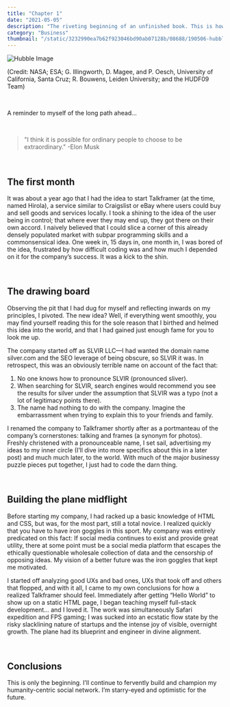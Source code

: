 ```yaml
---
title: "Chapter 1"
date: "2021-05-05"
description: "The riveting beginning of an unfinished book. This is how I started my company."
category: "Business"
thumbnail: "/static/3232990ea7b62f923046bd90ab07128b/08688/190506-hubble-2-ac-744p-2848166.jpg"
---
```


![Hubble Image](./190506-hubble-2-ac-744p-2848166.jpeg)

<p class="caption">(Credit: NASA; ESA; G. Illingworth, D. Magee, and P. Oesch, University of California, Santa Cruz; R. Bouwens, Leiden University; and the HUDF09 Team)</p>

<br>

A reminder to myself of the long path ahead...

<br>

> "I think it is possible
> for ordinary people to
> choose to be extraordinary."
> -Elon Musk

<br>

## The first month

<p style="margin-top:15px;">It was about a year ago that I had the idea to start Talkframer (at the time, named Hirola), a service similar to Craigslist or eBay where users could buy and sell goods and services locally. I took a shining to the idea of the user being in control; that where ever they may end up, they got there on their own accord. I naively believed that I could slice a corner of this already densely populated market with subpar programming skills and a commonsensical idea. One week in, 15 days in, one month in, I was bored of the idea, frustrated by how difficult coding was and how much I depended on it for the company’s success. It was a kick to the shin.</p>

<br>

## The drawing board

<p style="margin-top:15px;">Observing the pit that I had dug for myself and reflecting inwards on my principles, I pivoted. The new idea? Well, if everything went smoothly, you may find yourself reading this for the sole reason that I birthed and helmed this idea into the world, and that I had gained just enough fame for you to look me up.</p>

<p>The company started off as SLVIR LLC—I had wanted the domain name silver.com and the SEO leverage of being obscure, so SLVIR it was. In retrospect, this was an obviously terrible name on account of the fact that:</p>

1. No one knows how to pronounce SLVIR (pronounced sliver).
2. When searching for SLVIR, search engines would recommend you see the results for silver under the assumption that SLVIR was a typo (not a lot of legitimacy points there).
3. The name had nothing to do with the company. Imagine the embarrassment when trying to explain this to your friends and family.

<p>I renamed the company to Talkframer shortly after as a portmanteau of the company’s cornerstones: talking and frames (a synonym for photos). Freshly christened with a pronounceable name, I set sail, advertising my ideas to my inner circle (I’ll dive into more specifics about this in a later post) and much much later, to the world. With much of the major businessy puzzle pieces put together, I just had to code the darn thing.</p>

<br>

## Building the plane midflight

<p style="margin-top:15px;">Before starting my company, I had racked up a basic knowledge of HTML and CSS, but was, for the most part, still a total novice. I realized quickly that you have to have iron goggles in this sport. My company was entirely predicated on this fact: If social media continues to exist and provide great utility, there at some point must be a social media platform that escapes the ethically questionable wholesale collection of data and the censorship of opposing ideas. My vision of a better future was the iron goggles that kept me motivated.</p>

<p>I started off analyzing good UXs and bad ones, UXs that took off and others that flopped, and with it all, I came to my own conclusions for how a realized Talkframer should feel. Immediately after getting “Hello World” to show up on a static HTML page, I began teaching myself full-stack development… and I loved it. The work was simultaneously Safari expedition and FPS gaming; I was sucked into an ecstatic flow state by the risky slacklining nature of startups and the intense joy of visible, overnight growth. The plane had its blueprint and engineer in divine alignment.</p>

<br>

## Conclusions

<p style="margin-top:15px;">This is only the beginning. I’ll continue to fervently build and champion my humanity-centric social network. I’m starry-eyed and optimistic for the future.</p>
